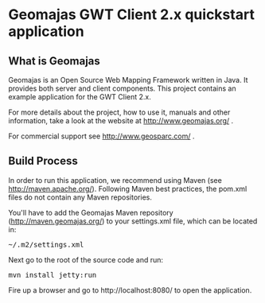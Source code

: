 Geomajas GWT Client 2.x quickstart application
==============================================

What is Geomajas
----------------

Geomajas is an Open Source Web Mapping Framework written in Java. It provides both server and client components. This project contains an example application for the GWT Client 2.x.

For more details about the project, how to use it, manuals and other information, take a look at the website at http://www.geomajas.org/ .

For commercial support see http://www.geosparc.com/ .


Build Process
-------------

In order to run this application, we recommend using Maven (see http://maven.apache.org/). Following Maven best practices, the pom.xml files do not contain any Maven repositories.

You'll have to add the Geomajas Maven repository (http://maven.geomajas.org/) to your settings.xml file, which can be located in:
 
<pre>~/.m2/settings.xml</pre>

Next go to the root of the source code and run:

<pre>mvn install jetty:run</pre>

Fire up a browser and go to http://localhost:8080/ to open the application.

